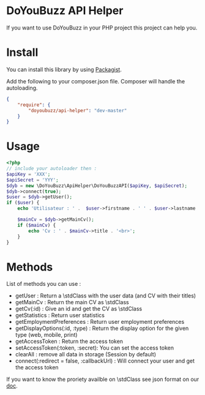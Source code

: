 DoYouBuzz API Helper
===========

If you want to use DoYouBuzz in your PHP project this project can help you.

Install
=======

You can install this library by using [Packagist](https://packagist.org/packages/doyoubuzz/api-helper). 

Add the following to your
composer.json file.  Composer will handle the autoloading.

```json
{
    "require": {
        "doyoubuzz/api-helper": "dev-master"
    }
}
```

Usage
=======

```php
<?php
// include your autoloader then :
$apiKey = 'XXX';
$apiSecret = 'YYY';
$dyb = new \DoYouBuzz\ApiHelper\DoYouBuzzAPI($apiKey, $apiSecret);
$dyb->connect(true);
$user = $dyb->getUser();
if ($user) {
    echo 'Utilisateur : ' .  $user->firstname . ' ' . $user->lastname . '<br>';

    $mainCv = $dyb->getMainCv();
    if ($mainCv) {
        echo 'Cv : ' . $mainCv->title . '<br>';
    }
}
```

Methods
=======

List of methods you can use :
- getUser : Return a \stdClass with the user data (and CV with their titles)
- getMainCv : Return the main CV as \stdClass
- getCv(:id) : Give an id and  get the CV as \stdClass
- getStatistics : Return user statistics
- getEmploymentPreferences : Return user employment preferences
- getDisplayOptions(:id, :type) : Return the display option for the given type (web, mobile, print)
- getAccessToken : Return the access token
- setAccessToken(:token, :secret): You can set the access token
- clearAll : remove all data in storage (Session by default)
- connect(:redirect = false, :callbackUrl) : Will connect your user and get the access token

If you want to know the proriety availble on \stdClass see json format on our [doc](http://doc.doyoubuzz.com/).
